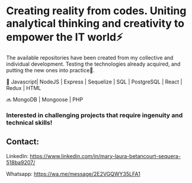 # Creating reality from codes. Uniting analytical thinking and creativity to empower the IT world⚡
The available repositories have been created from my collective and individual development. Testing the technologies already acquired, and putting the new ones into practice🌱.

🎯 Javascript| NodeJS | Express | Sequelize | SQL | PostgreSQL | React | Redux | HTML  

🔜 MongoDB | Mongoose | PHP
  

### Interested in challenging projects that require ingenuity and technical skills!
 

## Contact: 
LinkedIn: https://www.linkedin.com/in/mary-laura-betancourt-sequera-518ba9207/  

Whatsapp: https://wa.me/message/2E2VGQWY35LFA1
